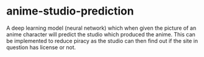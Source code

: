 # anime-studio-prediction
A deep learning model (neural network) which when given the picture of an anime character will predict the studio which produced the anime. This can be implemented to reduce piracy as the studio can then find out if the site in question has license or not.
